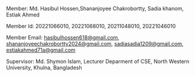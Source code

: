 Member: Md. Hasibul Hossen,Shananjoyee Chakrobortty, Sadia khanom, Estiak Ahmed

Member Id: 20221066010, 20221068010, 20211048010, 20221046010

Member Email: hasibulhossen618@gmail.com, shananjoyeechakrobortty2024@gmail.com, sadiasadia1209@gmail.com, estiakahmed71a@gmail.com

Supervisor: Md. Shymon Islam, Lecturer Deparment of CSE, North Western University, Khulna, Bangladesh
